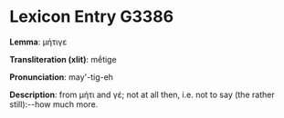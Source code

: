 # Lexicon Entry G3386

**Lemma**: μήτιγε

**Transliteration (xlit)**: mḗtige

**Pronunciation**: may'-tig-eh

**Description**:
from μήτι and γέ; not at all then, i.e. not to say (the rather still):--how much more.

